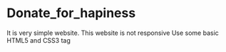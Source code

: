 # Donate_for_hapiness
It is very simple website.
This website is not responsive
Use some basic HTML5 and CSS3 tag


